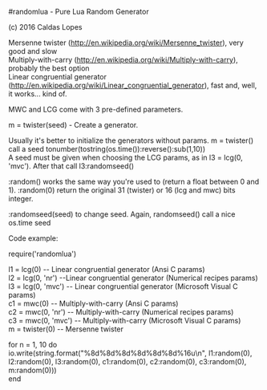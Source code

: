 #randomlua - Pure Lua Random Generator  

(c) 2016 Caldas Lopes  

Mersenne twister (http://en.wikipedia.org/wiki/Mersenne_twister), very good and slow  
Multiply-with-carry (http://en.wikipedia.org/wiki/Multiply-with-carry), probably the best option  
Linear congruential generator (http://en.wikipedia.org/wiki/Linear_congruential_generator), fast and, well, it works... kind of.  

MWC and LCG come with 3 pre-defined parameters.

m = twister(seed) - Create a generator.  

Usually it's better to initialize the generators without params. m = twister() call a seed tonumber(tostring(os.time()):reverse():sub(1,10))  
A seed must be given when choosing the LCG params, as in l3 = lcg(0, 'mvc'). After that call l3:randomseed()

:random() works the same way you're used to (return a float between 0 and 1). :random(0) return the original 31 (twister) or 16 (lcg and mwc) bits integer.

:randomseed(seed) to change seed. Again, randomseed() call a nice os.time seed

Code example:  

require('randomlua')  

l1 = lcg(0) -- Linear congruential generator (Ansi C params)  
l2 = lcg(0, 'nr') --Linear congruential generator (Numerical recipes params)  
l3 = lcg(0, 'mvc') -- Linear congruential generator (Microsoft Visual C params)  
c1 = mwc(0) -- Multiply-with-carry (Ansi C params)  
c2 = mwc(0, 'nr') -- Multiply-with-carry (Numerical recipes params)  
c3 = mwc(0, 'mvc') -- Multiply-with-carry (Microsoft Visual C params)  
m = twister(0) -- Mersenne twister  

for n = 1, 10 do  
   io.write(string.format("%8d%8d%8d%8d%8d%8d%16u\n", l1:random(0), l2:random(0), l3:random(0), c1:random(0), c2:random(0), c3:random(0), m:random(0)))  
end

